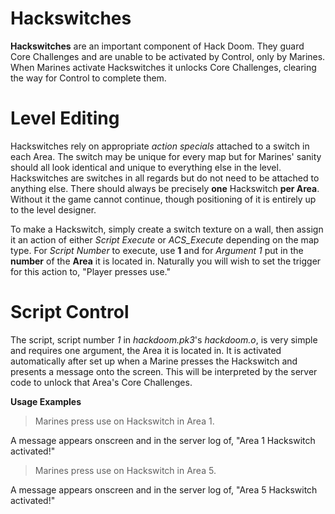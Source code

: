 # Hackswitches #
__Hackswitches__ are an important component of Hack Doom.  They guard Core Challenges and are unable to be activated by Control, only by Marines.  When Marines activate Hackswitches it unlocks Core Challenges, clearing the way for Control to complete them.

# Level Editing #
Hackswitches rely on appropriate *action specials* attached to a switch in each Area.  The switch may be unique for every map but for Marines' sanity should all look identical and unique to everything else in the level.  Hackswitches are switches in all regards but do not need to be attached to anything else.  There should always be precisely __one__ Hackswitch __per Area__.  Without it the game cannot continue, though positioning of it is entirely up to the level designer.

To make a Hackswitch, simply create a switch texture on a wall, then assign it an action of either *Script Execute* or *ACS_Execute* depending on the map type.  For *Script Number* to execute, use __1__ and for *Argument 1* put in the __number__ of the __Area__ it is located in.  Naturally you will wish to set the trigger for this action to, "Player presses use."

# Script Control #
The script, script number *1* in *hackdoom.pk3*'s *hackdoom.o*, is very simple and requires one argument, the Area it is located in.  It is activated automatically after set up when a Marine presses the Hackswitch and presents a message onto the screen.  This will be interpreted by the server code to unlock that Area's Core Challenges.

__Usage Examples__
> Marines press use on Hackswitch in Area 1.

A message appears onscreen and in the server log of, "Area 1 Hackswitch activated!"

> Marines press use on Hackswitch in Area 5.

A message appears onscreen and in the server log of, "Area 5 Hackswitch activated!"
